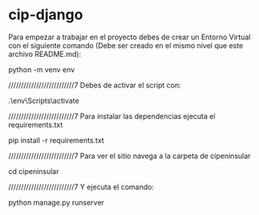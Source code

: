 # cip-django

Para empezar a trabajar en el proyecto debes de crear un Entorno Virtual con el siguiente comando (Debe ser creado en el mismo nivel que este archivo README.md):

python -m venv env

//////////////////////////7
Debes de activar el script con:

.\env\Scripts\activate

//////////////////////////7
Para instalar las dependencias ejecuta el requirements.txt

pip install -r requirements.txt

//////////////////////////7
Para ver el sitio navega a la carpeta de cipeninsular

cd cipeninsular

//////////////////////////7
Y ejecuta el comando:

python manage.py runserver
